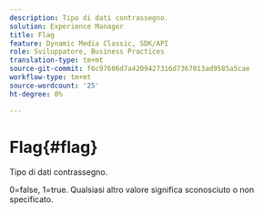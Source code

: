 ```yaml
---
description: Tipo di dati contrassegno.
solution: Experience Manager
title: Flag
feature: Dynamic Media Classic, SDK/API
role: Sviluppatore, Business Practices
translation-type: tm+mt
source-git-commit: f6c97606d7a4209427316d7367013ad9585a5cae
workflow-type: tm+mt
source-wordcount: '25'
ht-degree: 0%

---
```



# Flag{#flag}

Tipo di dati contrassegno.

0=false, 1=true. Qualsiasi altro valore significa sconosciuto o non specificato.
